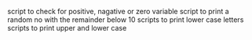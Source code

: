script to check for positive, nagative or zero variable
script to print a random no with the remainder below 10
scripts to print lower case letters
scripts to print upper and lower case 
